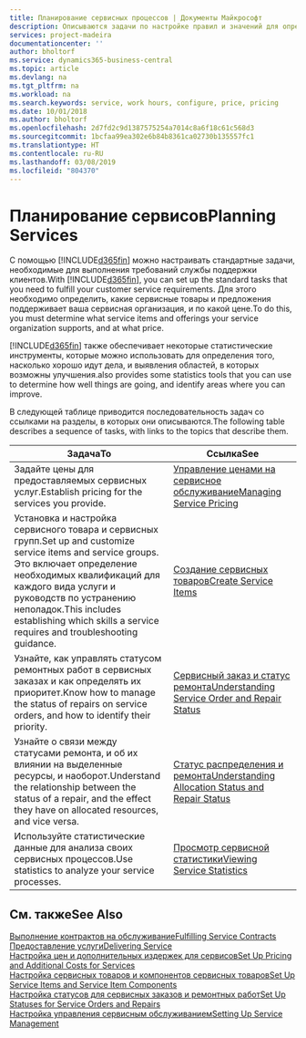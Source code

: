 ```yaml
---
title: Планирование сервисных процессов | Документы Майкрософт
description: Описываются задачи по настройке правил и значений для определения политик и процессов сервиса.
services: project-madeira
documentationcenter: ''
author: bholtorf
ms.service: dynamics365-business-central
ms.topic: article
ms.devlang: na
ms.tgt_pltfrm: na
ms.workload: na
ms.search.keywords: service, work hours, configure, price, pricing
ms.date: 10/01/2018
ms.author: bholtorf
ms.openlocfilehash: 2d7fd2c9d1387575254a7014c8a6f18c61c568d3
ms.sourcegitcommit: 1bcfaa99ea302e6b84b8361ca02730b135557fc1
ms.translationtype: HT
ms.contentlocale: ru-RU
ms.lasthandoff: 03/08/2019
ms.locfileid: "804370"
---
```

# <a name="planning-services"></a><span data-ttu-id="0c0b4-103">Планирование сервисов</span><span class="sxs-lookup"><span data-stu-id="0c0b4-103">Planning Services</span></span>
<span data-ttu-id="0c0b4-104">С помощью [!INCLUDE[d365fin](includes/d365fin_md.md)] можно настраивать стандартные задачи, необходимые для выполнения требований службы поддержки клиентов.</span><span class="sxs-lookup"><span data-stu-id="0c0b4-104">With [!INCLUDE[d365fin](includes/d365fin_md.md)], you can set up the standard tasks that you need to fulfill your customer service requirements.</span></span> <span data-ttu-id="0c0b4-105">Для этого необходимо определить, какие сервисные товары и предложения поддерживает ваша сервисная организация, и по какой цене.</span><span class="sxs-lookup"><span data-stu-id="0c0b4-105">To do this, you must determine what service items and offerings your service organization supports, and at what price.</span></span>   

[!INCLUDE[d365fin](includes/d365fin_md.md)] <span data-ttu-id="0c0b4-106">также обеспечивает некоторые статистические инструменты, которые можно использовать для определения того, насколько хорошо идут дела, и выявления областей, в которых возможны улучшения.</span><span class="sxs-lookup"><span data-stu-id="0c0b4-106">also provides some statistics tools that you can use to determine how well things are going, and identify areas where you can improve.</span></span>
  
<span data-ttu-id="0c0b4-107">В следующей таблице приводится последовательность задач со ссылками на разделы, в которых они описываются.</span><span class="sxs-lookup"><span data-stu-id="0c0b4-107">The following table describes a sequence of tasks, with links to the topics that describe them.</span></span>   
  
|<span data-ttu-id="0c0b4-108">**Задача**</span><span class="sxs-lookup"><span data-stu-id="0c0b4-108">**To**</span></span>|<span data-ttu-id="0c0b4-109">**Ссылка**</span><span class="sxs-lookup"><span data-stu-id="0c0b4-109">**See**</span></span>|  
|------------|-------------|  
|<span data-ttu-id="0c0b4-110">Задайте цены для предоставляемых сервисных услуг.</span><span class="sxs-lookup"><span data-stu-id="0c0b4-110">Establish pricing for the services you provide.</span></span>|[<span data-ttu-id="0c0b4-111">Управление ценами на сервисное обслуживание</span><span class="sxs-lookup"><span data-stu-id="0c0b4-111">Managing Service Pricing</span></span>](service-service-price-management.md)|
|<span data-ttu-id="0c0b4-112">Установка и настройка сервисного товара и сервисных групп.</span><span class="sxs-lookup"><span data-stu-id="0c0b4-112">Set up and customize service items and service groups.</span></span> <span data-ttu-id="0c0b4-113">Это включает определение необходимых квалификаций для каждого вида услуги и руководств по устранению неполадок.</span><span class="sxs-lookup"><span data-stu-id="0c0b4-113">This includes establishing which skills a service requires and troubleshooting guidance.</span></span>| [<span data-ttu-id="0c0b4-114">Создание сервисных товаров</span><span class="sxs-lookup"><span data-stu-id="0c0b4-114">Create Service Items</span></span>](service-how-to-create-service-items.md)|  
|<span data-ttu-id="0c0b4-115">Узнайте, как управлять статусом ремонтных работ в сервисных заказах и как определять их приоритет.</span><span class="sxs-lookup"><span data-stu-id="0c0b4-115">Know how to manage the status of repairs on service orders, and how to identify their priority.</span></span>|[<span data-ttu-id="0c0b4-116">Сервисный заказ и статус ремонта</span><span class="sxs-lookup"><span data-stu-id="0c0b4-116">Understanding Service Order and Repair Status</span></span>](service-service-order-status-and-repair-status.md)|  
|<span data-ttu-id="0c0b4-117">Узнайте о связи между статусами ремонта, и об их влиянии на выделенные ресурсы, и наоборот.</span><span class="sxs-lookup"><span data-stu-id="0c0b4-117">Understand the relationship between the status of a repair, and the effect they have on allocated resources, and vice versa.</span></span>|[<span data-ttu-id="0c0b4-118">Статус распределения и ремонта</span><span class="sxs-lookup"><span data-stu-id="0c0b4-118">Understanding Allocation Status and Repair Status</span></span>](service-allocation-status-and-repair-status.md)|  
|<span data-ttu-id="0c0b4-119">Используйте статистические данные для анализа своих сервисных процессов.</span><span class="sxs-lookup"><span data-stu-id="0c0b4-119">Use statistics to analyze your service processes.</span></span> | [<span data-ttu-id="0c0b4-120">Просмотр сервисной статистики</span><span class="sxs-lookup"><span data-stu-id="0c0b4-120">Viewing Service Statistics</span></span>](service-service-statistics.md) |

## <a name="see-also"></a><span data-ttu-id="0c0b4-121">См. также</span><span class="sxs-lookup"><span data-stu-id="0c0b4-121">See Also</span></span>
[<span data-ttu-id="0c0b4-122">Выполнение контрактов на обслуживание</span><span class="sxs-lookup"><span data-stu-id="0c0b4-122">Fulfilling Service Contracts</span></span>](service-fulfill-service-contracts.md)  
[<span data-ttu-id="0c0b4-123">Предоставление услуги</span><span class="sxs-lookup"><span data-stu-id="0c0b4-123">Delivering Service</span></span>](service-deliver-service.md)  
[<span data-ttu-id="0c0b4-124">Настройка цен и дополнительных издержек для сервисов</span><span class="sxs-lookup"><span data-stu-id="0c0b4-124">Set Up Pricing and Additional Costs for Services</span></span>](service-how-setup-service-costs-pricing.md)  
[<span data-ttu-id="0c0b4-125">Настройка сервисных товаров и компонентов сервисных товаров</span><span class="sxs-lookup"><span data-stu-id="0c0b4-125">Set Up Service Items and Service Item Components</span></span>](service-how-setup-service-items.md)  
[<span data-ttu-id="0c0b4-126">Настройка статусов для сервисных заказов и ремонтных работ</span><span class="sxs-lookup"><span data-stu-id="0c0b4-126">Set Up Statuses for Service Orders and Repairs</span></span>](service-order-repair-status.md)  
[<span data-ttu-id="0c0b4-127">Настройка управления сервисным обслуживанием</span><span class="sxs-lookup"><span data-stu-id="0c0b4-127">Setting Up Service Management</span></span>](service-setup-service.md)  
